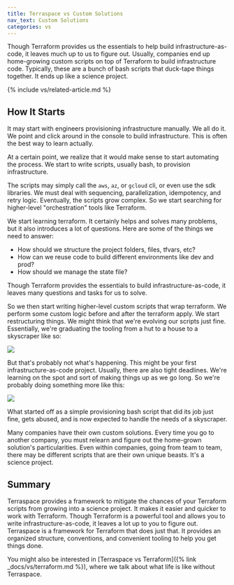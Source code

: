 ```yaml
---
title: Terraspace vs Custom Solutions
nav_text: Custom Solutions
categories: vs
---
```


Though Terraform provides us the essentials to help build infrastructure-as-code, it leaves much up to us to figure out.  Usually, companies end up home-growing custom scripts on top of Terraform to build infrastructure code. Typically, these are a bunch of bash scripts that duck-tape things together. It ends up like a science project.

{% include vs/related-article.md %}

## How It Starts

It may start with engineers provisioning infrastructure manually. We all do it. We point and click around in the console to build infrastructure. This is often the best way to learn actually.

At a certain point, we realize that it would make sense to start automating the process. We start to write scripts, usually bash, to provision infrastructure.

The scripts may simply call the `aws`, `az`, or `gcloud` cli, or even use the sdk libraries. We must deal with sequencing, parallelization, idempotency, and retry logic. Eventually, the scripts grow complex. So we start searching for higher-level "orchestration" tools like Terraform.

We start learning terraform. It certainly helps and solves many problems, but it also introduces a lot of questions. Here are some of the things we need to answer:

* How should we structure the project folders, files, tfvars, etc?
* How can we reuse code to build different environments like dev and prod?
* How should we manage the state file?

Though Terraform provides the essentials to build infrastructure-as-code, it leaves many questions and tasks for us to solve.

So we then start writing higher-level custom scripts that wrap terraform. We perform some custom logic before and after the terraform apply. We start restructuring things. We might think that we're evolving our scripts just fine. Essentially, we're graduating the tooling from a hut to a house to a skyscraper like so:

![](https://img.boltops.com/images/terraspace/huts/huts-think.png)

But that's probably not what's happening. This might be your first infrastructure-as-code project. Usually, there are also tight deadlines. We're learning on the spot and sort of making things up as we go long. So we're probably doing something more like this:

![](https://img.boltops.com/images/terraspace/huts/huts-actual.png)

What started off as a simple provisioning bash script that did its job just fine, gets abused, and is now expected to handle the needs of a skyscraper.

Many companies have their own custom solutions. Every time you go to another company, you must relearn and figure out the home-grown solution's particularities. Even within companies, going from team to team, there may be different scripts that are their own unique beasts. It's a science project.

## Summary

Terraspace provides a framework to mitigate the chances of your Terraform scripts from growing into a science project. It makes it easier and quicker to work with Terraform. Though Terraform is a powerful tool and allows you to write infrastructure-as-code, it leaves a lot up to you to figure out. Terraspace is a framework for Terraform that does just that. It provides an organized structure, conventions, and convenient tooling to help you get things done.

You might also be interested in [Terraspace vs Terraform]({% link _docs/vs/terraform.md %}), where we talk about what life is like without Terraspace.
